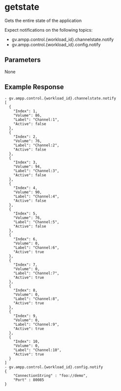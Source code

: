 ﻿# getstate

Gets the entire state of the application

Expect notifications on the following topics:

- gv.ampp.control.{workload_id}.channelstate.notify
- gv.ampp.control.{workload_id}.config.notify

## Parameters

None


## Example Response

```
- gv.ampp.control.{workload_id}.channelstate.notify
[
  {
    "Index": 1,
    "Volume": 86,
    "Label": "Channel:1",
    "Active": false
  },
  {
    "Index": 2,
    "Volume": 76,
    "Label": "Channel:2",
    "Active": false
  },
  {
    "Index": 3,
    "Volume": 94,
    "Label": "Channel:3",
    "Active": false
  },
  {
    "Index": 4,
    "Volume": 90,
    "Label": "Channel:4",
    "Active": false
  },
  {
    "Index": 5,
    "Volume": 76,
    "Label": "Channel:5",
    "Active": false
  },
  {
    "Index": 6,
    "Volume": 0,
    "Label": "Channel:6",
    "Active": true
  },
  {
    "Index": 7,
    "Volume": 0,
    "Label": "Channel:7",
    "Active": true
  },
  {
    "Index": 8,
    "Volume": 0,
    "Label": "Channel:8",
    "Active": true
  },
  {
    "Index": 9,
    "Volume": 0,
    "Label": "Channel:9",
    "Active": true
  },
  {
    "Index": 10,
    "Volume": 0,
    "Label": "Channel:10",
    "Active": true
  }
]
- gv.ampp.control.{workload_id}.config.notify
{
	"ConnectionString" : "foo://demo",
	"Port" : 80085
}

```